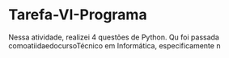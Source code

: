 # Tarefa-VI-Programa
Nessa atividade, realizei 4 questões de Python. Qu foi passada comoatiidaedocursoTécnico em Informática, especificamente n

